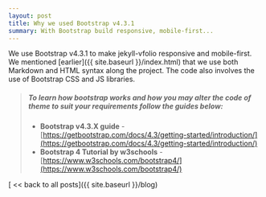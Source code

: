 ```yaml
---
layout: post
title: Why we used Bootstrap v4.3.1
summary: With Bootstrap build responsive, mobile-first...
---
```

We use Bootstrap v4.3.1 to make jekyll-vfolio responsive and mobile-first. We mentioned [earlier]({{ site.baseurl }}/index.html) that we use both Markdown and HTML syntax along the project. The code also involves the use of Bootstrap CSS and JS libraries.

> ##### To learn how bootstrap works and how you may alter the code of theme to suit your requirements follow the guides below:
>
> - **Bootstrap v4.3.X guide** - [https://getbootstrap.com/docs/4.3/getting-started/introduction/](https://getbootstrap.com/docs/4.3/getting-started/introduction/)
> - **Bootstrap 4 Tutorial by w3schools** - [https://www.w3schools.com/bootstrap4/](https://www.w3schools.com/bootstrap4/)
>
>
[ << back to all posts]({{ site.baseurl }}/blog)
